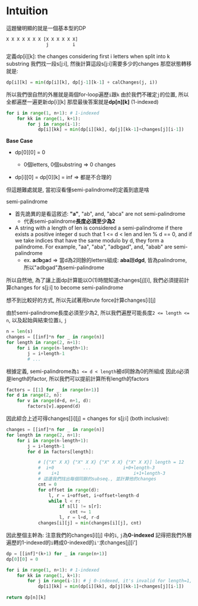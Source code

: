 # Intuition

這題蠻明顯的就是一個基本型的DP

```
X X X X X X X [X X X X X X]
               j         i
```

定義dp[i][k]: the changes considering first i letters when split into k substring
我們找一段s[j:i], 然後計算這段s[j:i]需要多少的changes
那麼狀態轉移就是:

```py
dp[i][k] = min(dp[i][k], dp[j-1][k-1] + calChanges(j, i))
```

所以我們很自然的外層就是兩個for-loop遍歷`i`跟`k`
由於我們不確定`j`的位置, 所以全都遍歷一遍更新dp[i][k]
那麼最後答案就是**dp[n][k]** (1-indexed)
```py
for i in range(1, n+1): # 1-indexed
    for kk in range(1, k+1):
        for j in range(i-1):
            dp[i][kk] = min(dp[i][kk], dp[j][kk-1]+changes[j][i-1])
```

**Base Case**

- dp[0][0] = 0
  - 0個letters, 0個substring => 0 changes

- dp[i][0] = dp[0][k] = inf => 都是不合理的

但這題難處就是, 當初沒看懂semi-palindrome的定義到底是啥

semi-palindrome

- 首先詭異的是看這敘述: **"a"**, "ab", and, "abca" are not semi-palindrome
  - 代表semi-palindrome**長度必須至少為2**
- A string with a length of len is considered a semi-palindrome if there exists a positive integer d such that 1 <= d < len and len % d == 0, and if we take indices that have the same modulo by d, they form a palindrome. For example, "aa", "aba", "adbgad", and, "abab" are semi-palindrome
  - ex. **a**d**b**g**a**d => 當d為2同餘的letters組成: **aba**跟**dgd**, 皆為palindrome, 所以"adbgad"為semi-palindrome

所以自然地, 為了讓上面dp計算能以O(1)時間知道changes[j][i], 我們必須提前計算changes for s[j:i] to become semi-palindrome

想不到比較好的方式, 所以先試著用brute force計算changes[i][j]

由於semi-palindrome長度必須至少為2, 所以我們遍歷可能長度`2 <= length <= n`, 以及起始與結束位置`i`, `j`

```py
n = len(s)
changes = [[inf]*n for _ in range(n)]
for length in range(2, n+1):
    for i in range(n-length+1):
        j = i+length-1
        # ...
```

根據定義, semi-palindrome為`1 <= d < length`被d同餘為0的所組成
因此`d`必須是length的factor, 所以我們可以提前計算所有length的factors

```py
factors = [[1] for _ in range(n+1)]
for d in range(2, n):
    for v in range(d+d, n+1, d):
        factors[v].append(d)
```

因此綜合上述可得changes[[i][j] = changes for s[j:i] (both inclusive):
```py
changes = [[inf]*n for _ in range(n)]
for length in range(2, n+1):
    for i in range(n-length+1):
        j = i+length-1
        for d in factors[length]:

            # [{"X" X X} {"X" X X} {"X" X X} {"X" X X}] length = 12
            #  i+0           ...            i+0+length-3
            #    i+1                            i+1+length-3
            # 這邊我們找出每個同餘的subseq., 並計算他的changes
            cnt = 0
            for offset in range(d):
                l, r = i+offset, i+offset+length-d
                while l < r:
                    if s[l] != s[r]:
                        cnt += 1
                    l, r = l+d, r-d
            changes[i][j] = min(changes[i][j], cnt)
```

因此整個主幹為:
注意我們的changes[i][j] 中的`i`, `j`為**0-indexed**
記得把我們外層遍歷的1-indexed的`i`轉成0-indexed的`i'`求changes[j][i']
```py
dp = [[inf]*(k+1) for _ in range(n+1)]
dp[0][0] = 0

for i in range(1, n+1): # 1-indexed
    for kk in range(1, k+1):
        for j in range(i-1): # j 0-indexed, it's invalid for length=1, therefore, j <= i-2
            dp[i][kk] = min(dp[i][kk], dp[j][kk-1]+changes[j][i-1])
    
return dp[n][k]
```